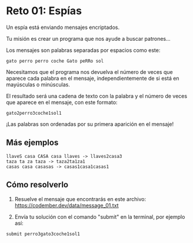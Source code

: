 # Reto 01: Espías
Un espía está enviando mensajes encriptados.

Tu misión es crear un programa que nos ayude a buscar patrones...

Los mensajes son palabras separadas por espacios como este:

```	
gato perro perro coche Gato peRRo sol
```

Necesitamos que el programa nos devuelva el número de veces que aparece cada palabra en el mensaje, independientemente de si está en mayúsculas o minúsculas.

El resultado será una cadena de texto con la palabra y el número de veces que aparece en el mensaje, con este formato:
```
gato2perro3coche1sol1
```

¡Las palabras son ordenadas por su primera aparición en el mensaje!

## Más ejemplos
```
llaveS casa CASA casa llaves -> llaves2casa3
taza ta za taza -> taza2ta1za1
casas casa casasas -> casas1casa1casas1
```

## Cómo resolverlo
1. Resuelve el mensaje que encontrarás en este archivo: https://codember.dev/data/message_01.txt

2. Envía tu solución con el comando "submit" en la terminal, por ejemplo así:
```
submit perro3gato3coche1sol1
```
